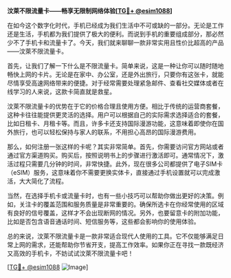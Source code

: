 **汶萊不限流量卡——畅享无限制网络体验[[TG💪+ @esim1088](https://t.me/s/esim1088)]**

在如今这个数字化时代，手机已经成为我们生活中不可或缺的一部分。无论是工作还是生活，手机都为我们提供了极大的便利。而说到手机的重要组成部分，那必然少不了手机卡和流量卡了。今天，我们就来聊聊一款非常实用且性价比超高的产品——汶萊不限流量卡。

首先，让我们了解一下什么是不限流量卡。简单来说，这是一种让你可以随时随地畅快上网的卡片。无论是在家中、办公室，还是外出旅行，只要你有这张卡，就能尽情享受高速网络带来的便捷。对于经常需要处理紧急邮件、查看社交媒体或者在线学习的人来说，这款卡简直就是救星。

汶萊不限流量卡的优势在于它的价格合理且使用方便。相比于传统的运营商套餐，这种卡往往能提供更灵活的选择。用户可以根据自己的实际需求选择适合的套餐，比如日租卡、月租卡等。而且，许多卡还支持国际漫游功能，这意味着即使你在国外旅行，也可以轻松保持与家人的联系，不用担心高昂的国际漫游费用。

那么，如何注册一张这样的卡呢？其实非常简单。首先，你需要访问官方网站或者通过官方渠道购买。购买后，按照说明书上的步骤进行激活即可。通常情况下，激活过程只需要几分钟的时间，非常快捷。此外，现在很多公司都提供了电子SIM卡（eSIM）服务，这意味着你不需要更换实体卡，直接通过手机设置就可以完成激活，大大简化了流程。

当然，在选择手机卡或流量卡时，也有一些小技巧可以帮助你做出更好的决策。例如，关注卡的覆盖范围和服务质量是非常重要的。确保所选卡在你经常使用的区域有良好的信号覆盖，这样才不会出现断网的情况。另外，也要留意卡的附加功能，比如是否包含语音通话时间、短信服务等，这些都会影响你的使用体验。

总的来说，汶萊不限流量卡是一款非常适合现代人使用的工具。它不仅能够满足日常上网的需求，还能帮助你节省开支，提高工作效率。如果你正在寻找一款既经济又高效的手机卡，不妨试试汶萊不限流量卡吧！

[[TG💪+ @esim1088](https://t.me/s/esim1088) ![Image](https://i.postimg.cc/4NQfJmqS/Snipaste-2025-05-13-00-14-12.png)]